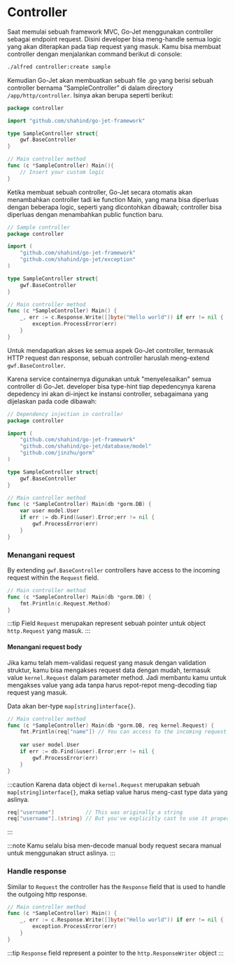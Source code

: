 # Controller
Saat memulai sebuah framework MVC, Go-Jet menggunakan controller sebagai endpoint request. Disini developer bisa meng-handle semua logic yang akan diterapkan pada tiap request yang masuk. Kamu bisa membuat controller dengan menjalankan command berikut di console:
```bash
./alfred controller:create sample
```
Kemudian Go-Jet akan membuatkan sebuah file .go yang berisi sebuah controller bernama “SampleController” di dalam directory `/app/http/controller`.
Isinya akan berupa seperti berikut:

```go title="SampleController Baru"
package controller

import "github.com/shahind/go-jet-framework"

type SampleController struct{
    gwf.BaseController
}

// Main controller method
func (c *SampleController) Main(){
    // Insert your custom logic
}
```
Ketika membuat sebuah controller, Go-Jet secara otomatis akan menambahkan controller tadi ke function Main, yang mana bisa diperluas dengan beberapa logic, seperti yang dicontohkan dibawah; controller bisa diperluas dengan menambahkan public function baru.

```go title="SampleController dengan beberap logic"
// Sample controller
package controller

import (
    "github.com/shahind/go-jet-framework"
    "github.com/shahind/go-jet/exception"
)

type SampleController struct{
    gwf.BaseController
}

// Main controller method
func (c *SampleController) Main() {
    _, err := c.Response.Write([]byte("Hello world")) if err != nil {
        exception.ProcessError(err)
    }
}
```

Untuk mendapatkan akses ke semua aspek Go-Jet controller, termasuk HTTP request dan response, sebuah controller haruslah meng-extend `gwf.BaseController`.

Karena service containernya digunakan untuk "menyelesaikan" semua controller di Go-Jet. developer bisa type-hint tiap depedencynya karena depedency ini akan di-inject ke instansi controller, sebagaimana yang dijelaskan pada code dibawah:

```go title="SampleController dengan DependencyInjection"
// Dependency injection in controller
package controller

import (
    "github.com/shahind/go-jet-framework" 
    "github.com/shahind/go-jet/database/model" 
    "github.com/jinzhu/gorm"
)

type SampleController struct{
    gwf.BaseController
}

// Main controller method
func (c *SampleController) Main(db *gorm.DB) {
    var user model.User
    if err := db.Find(&user).Error;err != nil {
        gwf.ProcessError(err)
    }
}
```

### Menangani request
By extending `gwf.BaseController` controllers have access to the incoming request within the `Request` field.

```go title="Access to the incoming request"
// Main controller method
func (c *SampleController) Main(db *gorm.DB) {
    fmt.Println(c.Request.Method)
}
```

:::tip
Field `Request` merupakan represent sebuah pointer untuk object `http.Request` yang masuk.
:::

#### Menangani request body

Jika kamu telah mem-validasi request yang masuk dengan validation struktur, kamu bisa mengakses request data dengan mudah, termasuk value `kernel.Request` dalam parameter method.
Jadi membantu kamu untuk mengakses value yang ada tanpa harus repot-repot meng-decoding tiap request yang masuk.

Data akan ber-type `map[string]interface{}`.

```go title="Mengkases request di Controller"
// Main controller method
func (c *SampleController) Main(db *gorm.DB, req kernel.Request) {
    fmt.Println(req["name"]) // You can access to the incoming request payload with the `req` object
    
    var user model.User
    if err := db.Find(&user).Error;err != nil {
        gwf.ProcessError(err)
    }
}
```

:::caution
Karena data object di `kernel.Request` merupakan sebuah `map[string]interface{}`, maka setiap value harus meng-cast type data yang aslinya.

```go title="Contoh type casting"
req["username"]          // This was originally a string
req["username"].(string) // But you've explicitly cast to use it properly
```
:::

:::note
Kamu selalu bisa men-decode manual body request secara manual untuk menggunakan struct aslinya.
:::


### Handle response
Similar to `Request` the controller has the `Response` field that is used to handle the outgoing http response.

```go title="Handle outgoing Response in controller"
// Main controller method
func (c *SampleController) Main() {
    _, err := c.Response.Write([]byte("Hello world")) if err != nil {
        exception.ProcessError(err)
    }
}
```

:::tip
`Response` field represent a pointer to the `http.ResponseWriter` object
:::